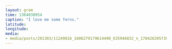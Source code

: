 ```yaml
---
layout: gram
time: 1364038954
caption: "I love me some ferns."
latitude: 
longitude: 
media:
- media/posts/201303/11249816_1606279179614498_635946832_n_17842639573000351.jpg
---
```

